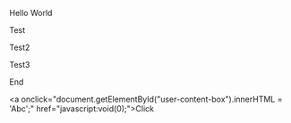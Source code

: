 Hello World

<div id="box">Test</div>

Test2

<div id="boxencore">Test3</div>

End

<a onclick="document.getElementById("user-content-box").innerHTML = 'Abc';" href="javascript:void(0);">Click</a>
